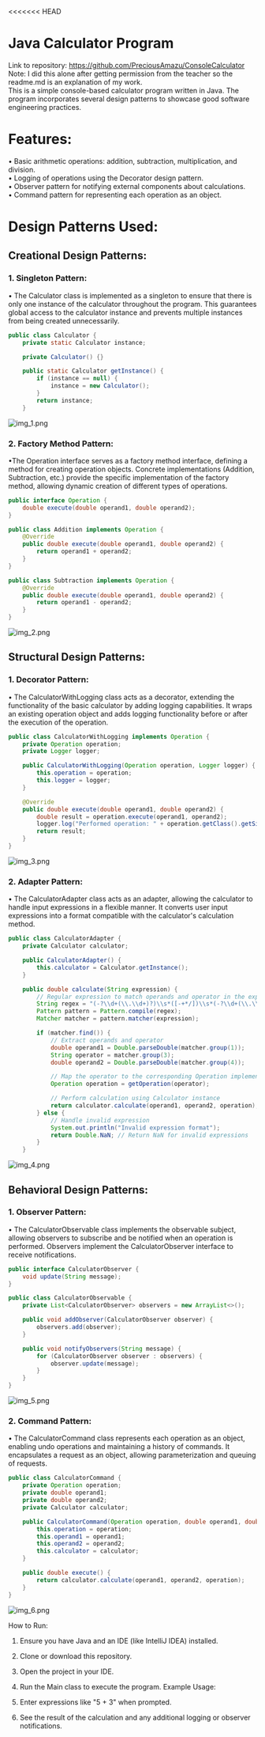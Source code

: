 <<<<<<< HEAD
# Java Calculator Program
Link to repository: https://github.com/PreciousAmazu/ConsoleCalculator \
Note: I did this alone after getting permission from the teacher so the readme.md is an explanation of my work. \
This is a simple console-based calculator program written in Java. The program incorporates several design patterns to showcase good software engineering practices.
# Features:
•	Basic arithmetic operations: addition, subtraction, multiplication, and division.\
•	Logging of operations using the Decorator design pattern. \
•	Observer pattern for notifying external components about calculations.\
•	Command pattern for representing each operation as an object.
# Design Patterns Used:
## Creational Design Patterns:
### 1.	Singleton Pattern:
•	The Calculator class is implemented as a singleton to ensure that there is only one instance of the calculator throughout the program. This guarantees global access to the calculator instance and prevents multiple instances from being created unnecessarily.
```java
public class Calculator {
    private static Calculator instance;

    private Calculator() {}

    public static Calculator getInstance() {
        if (instance == null) {
            instance = new Calculator();
        }
        return instance;
    }
```
![img_1.png](img_1.png)
### 2.	Factory Method Pattern:
•The Operation interface serves as a factory method interface, defining a method for creating operation objects. Concrete implementations (Addition, Subtraction, etc.) provide the specific implementation of the factory method, allowing dynamic creation of different types of operations.
```java
public interface Operation {
    double execute(double operand1, double operand2);
}

```
```java
public class Addition implements Operation {
    @Override
    public double execute(double operand1, double operand2) {
        return operand1 + operand2;
    }
}
```
```java
public class Subtraction implements Operation {
    @Override
    public double execute(double operand1, double operand2) {
        return operand1 - operand2;
    }
}
```
![img_2.png](img_2.png)
## Structural Design Patterns:
### 1.	Decorator Pattern:
• The CalculatorWithLogging class acts as a decorator, extending the functionality of the basic calculator by adding logging capabilities. It wraps an existing operation object and adds logging functionality before or after the execution of the operation.
```java
public class CalculatorWithLogging implements Operation {
    private Operation operation;
    private Logger logger;

    public CalculatorWithLogging(Operation operation, Logger logger) {
        this.operation = operation;
        this.logger = logger;
    }

    @Override
    public double execute(double operand1, double operand2) {
        double result = operation.execute(operand1, operand2);
        logger.log("Performed operation: " + operation.getClass().getSimpleName());
        return result;
    }
}
```
![img_3.png](img_3.png)
### 2.	Adapter Pattern:
•	The CalculatorAdapter class acts as an adapter, allowing the calculator to handle input expressions in a flexible manner. It converts user input expressions into a format compatible with the calculator's calculation method.
```java
public class CalculatorAdapter {
    private Calculator calculator;

    public CalculatorAdapter() {
        this.calculator = Calculator.getInstance();
    }

    public double calculate(String expression) {
        // Regular expression to match operands and operator in the expression
        String regex = "(-?\\d+(\\.\\d+)?)\\s*([-+*/])\\s*(-?\\d+(\\.\\d+)?)";
        Pattern pattern = Pattern.compile(regex);
        Matcher matcher = pattern.matcher(expression);

        if (matcher.find()) {
            // Extract operands and operator
            double operand1 = Double.parseDouble(matcher.group(1));
            String operator = matcher.group(3);
            double operand2 = Double.parseDouble(matcher.group(4));

            // Map the operator to the corresponding Operation implementation
            Operation operation = getOperation(operator);

            // Perform calculation using Calculator instance
            return calculator.calculate(operand1, operand2, operation);
        } else {
            // Handle invalid expression
            System.out.println("Invalid expression format");
            return Double.NaN; // Return NaN for invalid expressions
        }
    }
```
![img_4.png](img_4.png)
## Behavioral Design Patterns:
### 1.	Observer Pattern:
•  The CalculatorObservable class implements the observable subject, allowing observers to subscribe and be notified when an operation is performed. Observers implement the CalculatorObserver interface to receive notifications.
```java
public interface CalculatorObserver {
    void update(String message);
}
```
```java
public class CalculatorObservable {
    private List<CalculatorObserver> observers = new ArrayList<>();

    public void addObserver(CalculatorObserver observer) {
        observers.add(observer);
    }

    public void notifyObservers(String message) {
        for (CalculatorObserver observer : observers) {
            observer.update(message);
        }
    }
}
```
![img_5.png](img_5.png)
### 2.	Command Pattern:
•	The CalculatorCommand class represents each operation as an object, enabling undo operations and maintaining a history of commands. It encapsulates a request as an object, allowing parameterization and queuing of requests. 
```java
public class CalculatorCommand {
    private Operation operation;
    private double operand1;
    private double operand2;
    private Calculator calculator;

    public CalculatorCommand(Operation operation, double operand1, double operand2, Calculator calculator) {
        this.operation = operation;
        this.operand1 = operand1;
        this.operand2 = operand2;
        this.calculator = calculator;
    }

    public double execute() {
        return calculator.calculate(operand1, operand2, operation);
    }
}
```
![img_6.png](img_6.png)

How to Run:

1.	Ensure you have Java and an IDE (like IntelliJ IDEA) installed.
   
3.	Clone or download this repository.
4.	Open the project in your IDE.
5.	Run the Main class to execute the program.
Example Usage:
1.	Enter expressions like "5 + 3" when prompted.
2.	See the result of the calculation and any additional logging or observer notifications.
